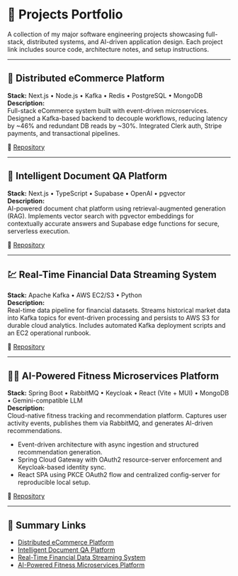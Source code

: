 # 🧩 Projects Portfolio

A collection of my major software engineering projects showcasing full-stack, distributed systems, and AI-driven application design. Each project link includes source code, architecture notes, and setup instructions.

---

## 🛒 Distributed eCommerce Platform
**Stack:** Next.js • Node.js • Kafka • Redis • PostgreSQL • MongoDB  
**Description:**  
Full-stack eCommerce system built with event-driven microservices. Designed a Kafka-based backend to decouple workflows, reducing latency by ~46% and redundant DB reads by ~30%. Integrated Clerk auth, Stripe payments, and transactional pipelines.  

🔗 [Repository](https://github.com/yourusername/ecommerce-platform)

---

## 📄 Intelligent Document QA Platform
**Stack:** Next.js • TypeScript • Supabase • OpenAI • pgvector  
**Description:**  
AI-powered document chat platform using retrieval-augmented generation (RAG). Implements vector search with pgvector embeddings for contextually accurate answers and Supabase edge functions for secure, serverless execution.  

🔗 [Repository](https://github.com/yourusername/document-qa-platform)

---

## 💹 Real-Time Financial Data Streaming System
**Stack:** Apache Kafka • AWS EC2/S3 • Python  
**Description:**  
Real-time data pipeline for financial datasets. Streams historical market data into Kafka topics for event-driven processing and persists to AWS S3 for durable cloud analytics. Includes automated Kafka deployment scripts and an EC2 operational runbook.  

🔗 [Repository](https://github.com/yourusername/financial-data-pipeline)

---

## 🏋️‍♂️ AI-Powered Fitness Microservices Platform
**Stack:** Spring Boot • RabbitMQ • Keycloak • React (Vite + MUI) • MongoDB • Gemini-compatible LLM  
**Description:**  
Cloud-native fitness tracking and recommendation platform. Captures user activity events, publishes them via RabbitMQ, and generates AI-driven recommendations.  
- Event-driven architecture with async ingestion and structured recommendation generation.  
- Spring Cloud Gateway with OAuth2 resource-server enforcement and Keycloak-based identity sync.  
- React SPA using PKCE OAuth2 flow and centralized config-server for reproducible local setup.  

🔗 [Repository](https://github.com/yourusername/fitness-microservices)

---

## 🔗 Summary Links
- [Distributed eCommerce Platform](https://github.com/yourusername/ecommerce-platform)  
- [Intelligent Document QA Platform](https://github.com/yourusername/document-qa-platform)  
- [Real-Time Financial Data Streaming System](https://github.com/yourusername/financial-data-pipeline)  
- [AI-Powered Fitness Microservices Platform](https://github.com/yourusername/fitness-microservices)
